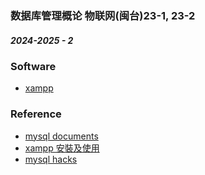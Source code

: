 ### 数据库管理概论  物联网(闽台)23-1, 23-2
##### 2024-2025 - 2
### Software
* [xampp](https://www.apachefriends.org/zh_cn/download.html)
### Reference
* [mysql documents](https://dev.mysql.com/doc/refman/8.0/en/select.html)
* [xampp 安裝及使用](https://hackmd.io/@AJI0417/B1Wlzhx6i)
* [mysql hacks](https://hackmd.io/@MLwithbc/H1Dl6BYa_)
